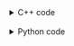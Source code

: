 <details><summary>C++ code</summary>

![](https://github.com/archishmanghos/code-images/blob/master/Leetcode/1335.png)

</details>

<br>

<details><summary>Python code</summary>

![](https://github.com/archishmanghos/code-images/blob/master/Leetcode/1335-py.png)

</details>